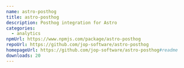 ```yaml
---
name: astro-posthog
title: astro-posthog
description: Posthog integration for Astro
categories:
  - analytics
npmUrl: https://www.npmjs.com/package/astro-posthog
repoUrl: https://github.com/jop-software/astro-posthog
homepageUrl: https://github.com/jop-software/astro-posthog#readme
downloads: 20
---
```

